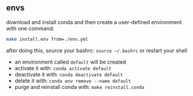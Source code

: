 envs
----
download and install conda and then create a user-defined environment with one command:

```bash
make install.env from=./env.yml
```

after doing this, source your bashrc: `source ~/.bashrc` or restart your shell

- an environment called `default` will be created
- activate it with: `conda activate default`
- deactivate it with: `conda deactivate default`
- delete it with: `conda env remove --name default`
- purge and reinstall conda with: `make reinstall.conda`
